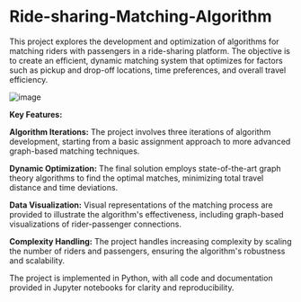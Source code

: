 # Ride-sharing-Matching-Algorithm
This project explores the development and optimization of algorithms for matching riders with passengers in a ride-sharing platform. The objective is to create an efficient, dynamic matching system that optimizes for factors such as pickup and drop-off locations, time preferences, and overall travel efficiency.

![image](https://github.com/user-attachments/assets/50c12e8b-b4ea-45f4-a116-57ca5504dd31)

**Key Features:**

**Algorithm Iterations:** The project involves three iterations of algorithm development, starting from a basic assignment approach to more advanced graph-based matching techniques.

**Dynamic Optimization:** The final solution employs state-of-the-art graph theory algorithms to find the optimal matches, minimizing total travel distance and time deviations.

**Data Visualization:** Visual representations of the matching process are provided to illustrate the algorithm's effectiveness, including graph-based visualizations of rider-passenger connections.

**Complexity Handling:** The project handles increasing complexity by scaling the number of riders and passengers, ensuring the algorithm's robustness and scalability.

The project is implemented in Python, with all code and documentation provided in Jupyter notebooks for clarity and reproducibility.
